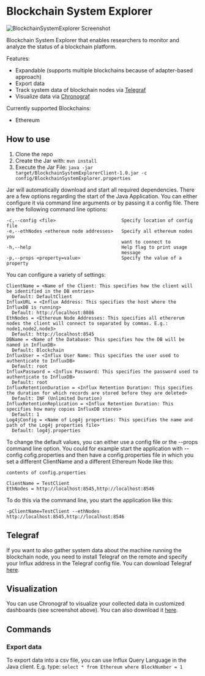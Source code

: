 # Blockchain System Explorer
![BlockchainSystemExplorer Screenshot](blockchainSystemExplorer.png?raw=true "Title")

Blockchain System Explorer that enables researchers to monitor and analyze the status of a blockchain platform. 

Features:
- Expandable (supports multiple blockchains because of adapter-based approach)
- Export data
- Track system data of blockchain nodes via [Telegraf](https://www.influxdata.com/time-series-platform/telegraf/)
- Visualize data via [Chronograf](https://www.influxdata.com/time-series-platform/chronograf/)

Currently supported Blockchains:
  - Ethereum

## How to use
1. Clone the repo
2. Create the Jar with: ```mvn install```
3. Execute the Jar File: ```java -jar target/BlockchainSystemExplorerClient-1.0.jar -c config/BlockchainSystemExplorer.properties```

Jar will automatically download and start all required dependencies. There are a few options regarding the start of the Java Application. You can either configure it via command line arguments or by passing it a config file. There are the following command line options:
```
-c,--config <file>                        Specify location of config file
-e,--ethNodes <ethereum node addresses>   Specify all ethereum nodes you
                                          want to connect to
-h,--help                                 Help flag to print usage
                                          message
-p,--props <property=value>               Specify the value of a property
```
  
You can configure a variety of settings:
```
ClientName = <Name of the Client: This specifies how the client will be identified in the DB entries> 
  Default: DefaultClient
InfluxURL = <Influx Address: This specifies the host where the InfluxDB is running> 
  Default: http://localhost:8086
EthNodes = <Ethereum Node Addresses: This specifies all ethererum nodes the client will connect to separated by commas. E.g.: node1,node2,node3> 
  Default: http://localhost:8545
DBName = <Name of the Database: This specifies how the DB will be named in InfluxDB> 
  Default: Blockchain
InfluxUser = <Influx User Name: This specifies the user used to authenticate to InfluxDB> 
  Default: root
InfluxPassword = <Influx Password: This specifies the password used to authenticate to InfluxDB> 
  Default: root
InfluxRetentionDuration = <Influx Retention Duration: This specifies the duration for which records are stored before they are deleted> 
  Default: INF (Unlimited Duration) 
InfluxRetentionReplication = <Influx Retention Duration: This specifies how many copies InfluxDB stores> 
  Default: 1
Log4jConfig = <Name of Log4j properties: This specifies the name and path of the Log4j properties file> 
  Default: log4j.properties
```
   
To change the default values, you can either use a config file or the --props command line option. You could for example start the application with --config cofig.properties and then have a config.properties file in which you set a different ClientName and a different Ethereum Node like this:
```
contents of config.properties
   
ClientName = TestClient
EthNodes = http://localhost:8545,http://localhost:8546
```
To do this via the command line, you start the application like this:
```
-pClientName=TestClient --ethNodes http://localhost:8545,http://localhost:8546
```

## Telegraf
If you want to also gather system data about the machine running the blockchain node, you need to install Telegraf on the remote and specify your Influx address in the Telegraf config file. You can download Telegraf [here](https://portal.influxdata.com/downloads/).

## Visualization
You can use Chronograf to visualize your collected data in customized dashboards (see screenshot above). You can also download it [here](https://portal.influxdata.com/downloads/).
  
## Commands  
  ### Export data
  To export data into a csv file, you can use Influx Query Language in the Java client. E.g. type: 
   ```select * from Ethereum where BlockNumber = 1 ```
